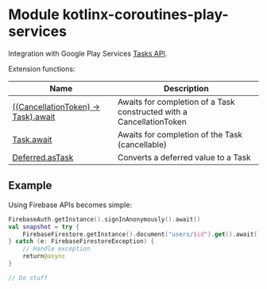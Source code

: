 # Module kotlinx-coroutines-play-services

Integration with Google Play Services [Tasks API](https://developers.google.com/android/guides/tasks).

Extension functions:

| **Name** | **Description**
| -------- | ---------------
| [((CancellationToken) -> Task).await][((CancellationToken) -> Task).await] | Awaits for completion of a Task constructed with a CancellationToken
| [Task.await][await] | Awaits for completion of the Task (cancellable)
| [Deferred.asTask][asTask] | Converts a deferred value to a Task

## Example

Using Firebase APIs becomes simple:

```kotlin
FirebaseAuth.getInstance().signInAnonymously().await()
val snapshot = try {
    FirebaseFirestore.getInstance().document("users/$id").get().await() // Cancellable await
} catch (e: FirebaseFirestoreException) {
    // Handle exception
    return@async
}

// Do stuff
```

[((CancellationToken) -> Task).await]: https://kotlin.github.io/kotlinx.coroutines/kotlinx-coroutines-play-services/kotlinx.coroutines.tasks/awaitConstructedTask.html
[await]: https://kotlin.github.io/kotlinx.coroutines/kotlinx-coroutines-play-services/kotlinx.coroutines.tasks/com.google.android.gms.tasks.-task/await.html
[asTask]: https://kotlin.github.io/kotlinx.coroutines/kotlinx-coroutines-play-services/kotlinx.coroutines.tasks/kotlinx.coroutines.-deferred/as-task.html
